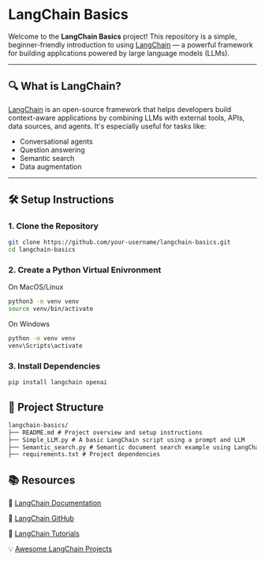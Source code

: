 # LangChain Basics

Welcome to the **LangChain Basics** project! This repository is a simple, beginner-friendly introduction to using [LangChain](https://www.langchain.com/) — a powerful framework for building applications powered by large language models (LLMs).

---

## 🔍 What is LangChain?

[LangChain](https://docs.langchain.com/docs/) is an open-source framework that helps developers build context-aware applications by combining LLMs with external tools, APIs, data sources, and agents. It's especially useful for tasks like:

- Conversational agents
- Question answering
- Semantic search
- Data augmentation

---

## 🛠️ Setup Instructions

### 1. Clone the Repository

```bash
git clone https://github.com/your-username/langchain-basics.git
cd langchain-basics
```
### 2. Create a Python Virtual Enivronment
On MacOS/Linux
```bash
python3 -m venv venv
source venv/bin/activate
```
On Windows
```bash
python -m venv venv
venv\Scripts\activate
```
### 3. Install Dependencies
```bash
pip install langchain openai
```
## 📁 Project Structure
```md
langchain-basics/
├── README.md # Project overview and setup instructions
├── Simple_LLM.py # A basic LangChain script using a prompt and LLM
├── Semantic_search.py # Semantic document search example using LangChain
├── requirements.txt # Project dependencies
```
## 📚 Resources
📘 [LangChain Documentation](https://python.langchain.com/docs/introduction/)

🧠 [LangChain GitHub](https://github.com/langchain-ai/langchain)

🔑 [LangChain Tutorials](https://python.langchain.com/docs/tutorials/)

💡 [Awesome LangChain Projects](https://github.com/kyrolabs/awesome-langchain)
